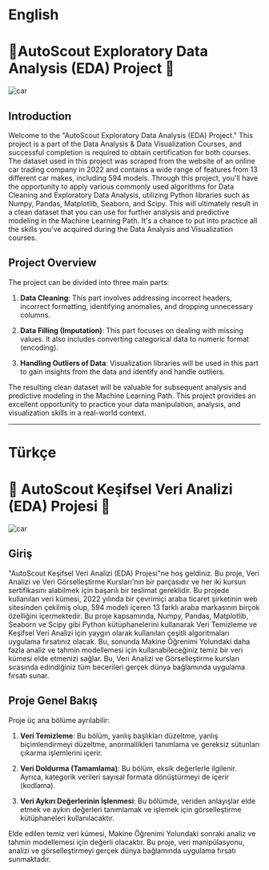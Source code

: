 # English
# 🚗AutoScout Exploratory Data Analysis (EDA) Project 🚚
![car](https://github.com/huseyincenik/data_science/assets/127469334/3b206332-6f33-4a7d-9cba-6bde811b40d2)

## Introduction

Welcome to the "AutoScout Exploratory Data Analysis (EDA) Project." This project is a part of the Data Analysis & Data Visualization Courses, and successful completion is required to obtain certification for both courses. The dataset used in this project was scraped from the website of an online car trading company in 2022 and contains a wide range of features from 13 different car makes, including 594 models. Through this project, you'll have the opportunity to apply various commonly used algorithms for Data Cleaning and Exploratory Data Analysis, utilizing Python libraries such as Numpy, Pandas, Matplotlib, Seaborn, and Scipy. This will ultimately result in a clean dataset that you can use for further analysis and predictive modeling in the Machine Learning Path. It's a chance to put into practice all the skills you've acquired during the Data Analysis and Visualization courses.

## Project Overview

The project can be divided into three main parts:

1. **Data Cleaning**: This part involves addressing incorrect headers, incorrect formatting, identifying anomalies, and dropping unnecessary columns.

2. **Data Filling (Imputation)**: This part focuses on dealing with missing values. It also includes converting categorical data to numeric format (encoding).

3. **Handling Outliers of Data**: Visualization libraries will be used in this part to gain insights from the data and identify and handle outliers.

The resulting clean dataset will be valuable for subsequent analysis and predictive modeling in the Machine Learning Path. This project provides an excellent opportunity to practice your data manipulation, analysis, and visualization skills in a real-world context.

----
# Türkçe
# 🚗 AutoScout Keşifsel Veri Analizi (EDA) Projesi 🚚
![car](https://github.com/huseyincenik/data_science/assets/127469334/3b206332-6f33-4a7d-9cba-6bde811b40d2)
## Giriş

"AutoScout Keşifsel Veri Analizi (EDA) Projesi"ne hoş geldiniz. Bu proje, Veri Analizi ve Veri Görselleştirme Kursları'nın bir parçasıdır ve her iki kursun sertifikasını alabilmek için başarılı bir teslimat gereklidir. Bu projede kullanılan veri kümesi, 2022 yılında bir çevrimiçi araba ticaret şirketinin web sitesinden çekilmiş olup, 594 modeli içeren 13 farklı araba markasının birçok özelliğini içermektedir. Bu proje kapsamında, Numpy, Pandas, Matplotlib, Seaborn ve Scipy gibi Python kütüphanelerini kullanarak Veri Temizleme ve Keşifsel Veri Analizi için yaygın olarak kullanılan çeşitli algoritmaları uygulama fırsatınız olacak. Bu, sonunda Makine Öğrenimi Yolundaki daha fazla analiz ve tahmin modellemesi için kullanabileceğiniz temiz bir veri kümesi elde etmenizi sağlar. Bu, Veri Analizi ve Görselleştirme kursları sırasında edindiğiniz tüm becerileri gerçek dünya bağlamında uygulama fırsatı sunar.

## Proje Genel Bakış

Proje üç ana bölüme ayrılabilir:

1. **Veri Temizleme**: Bu bölüm, yanlış başlıkları düzeltme, yanlış biçimlendirmeyi düzeltme, anormallikleri tanımlama ve gereksiz sütunları çıkarma işlemlerini içerir.

2. **Veri Doldurma (Tamamlama)**: Bu bölüm, eksik değerlerle ilgilenir. Ayrıca, kategorik verileri sayısal formata dönüştürmeyi de içerir (kodlama).

3. **Veri Aykırı Değerlerinin İşlenmesi**: Bu bölümde, veriden anlayışlar elde etmek ve aykırı değerleri tanımlamak ve işlemek için görselleştirme kütüphaneleri kullanılacaktır.

Elde edilen temiz veri kümesi, Makine Öğrenimi Yolundaki sonraki analiz ve tahmin modellemesi için değerli olacaktır. Bu proje, veri manipülasyonu, analizi ve görselleştirmeyi gerçek dünya bağlamında uygulama fırsatı sunmaktadır.
